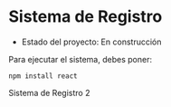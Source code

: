 <h1> Sistema de Registro </h1>

- Estado del proyecto: En construcción

Para ejecutar el sistema, debes poner:

``` npm install react ```

Sistema de Registro 2
